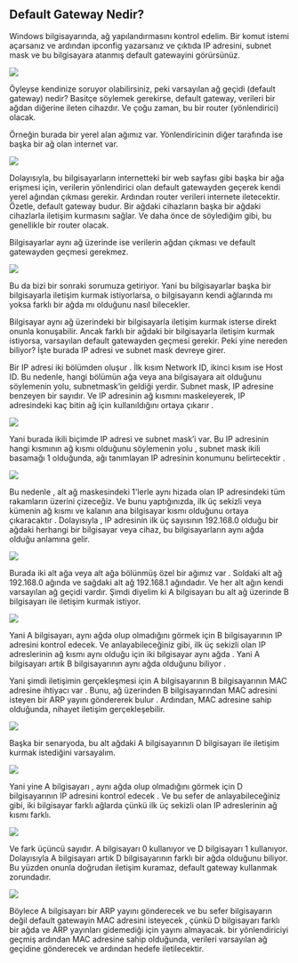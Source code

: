 ## Default Gateway Nedir?

Windows bilgisayarında, ağ yapılandırmasını kontrol edelim. Bir komut istemi açarsanız ve ardından ipconfig yazarsanız ve çıktıda IP adresini, subnet mask ve bu bilgisayara atanmış default gatewayini görürsünüz.

![](https://cdn.hashnode.com/res/hashnode/image/upload/v1653551486135/lgOlXZzN2.png)

Öyleyse kendinize soruyor olabilirsiniz, peki varsayılan ağ geçidi (default gateway) nedir? Basitçe söylemek gerekirse, default gateway, verileri bir ağdan diğerine ileten cihazdır. Ve çoğu zaman, bu bir router (yönlendirici) olacak.

Örneğin burada bir yerel alan ağımız var. Yönlendiricinin diğer tarafında ise başka bir ağ olan internet var.

![](https://cdn.hashnode.com/res/hashnode/image/upload/v1653551487448/mWLYILcEA.jpeg)

Dolayısıyla, bu bilgisayarların internetteki bir web sayfası gibi başka bir ağa erişmesi için, verilerin yönlendirici olan default gatewayden geçerek kendi yerel ağından çıkması gerekir. Ardından router verileri internete iletecektir. Özetle, default gateway budur. Bir ağdaki cihazların başka bir ağdaki cihazlarla iletişim kurmasını sağlar. Ve daha önce de söylediğim gibi, bu genellikle bir router olacak.

Bilgisayarlar aynı ağ üzerinde ise verilerin ağdan çıkması ve default gatewayden geçmesi gerekmez.

![](https://cdn.hashnode.com/res/hashnode/image/upload/v1653551488890/zLTbnqMwo.png)

Bu da bizi bir sonraki sorumuza getiriyor. Yani bu bilgisayarlar başka bir bilgisayarla iletişim kurmak istiyorlarsa, o bilgisayarın kendi ağlarında mı yoksa farklı bir ağda mı olduğunu nasıl bilecekler.

Bilgisayar aynı ağ üzerindeki bir bilgisayarla iletişim kurmak isterse direkt onunla konuşabilir. Ancak farklı bir ağdaki bir bilgisayarla iletişim kurmak istiyorsa, varsayılan default gatewayden geçmesi gerekir. Peki yine nereden biliyor? İşte burada IP adresi ve subnet mask devreye girer.

Bir IP adresi iki bölümden oluşur . İlk kısım Network ID, ikinci kısım ise Host ID. Bu nedenle, hangi bölümün ağa veya ana bilgisayara ait olduğunu söylemenin yolu, subnetmask’in geldiği yerdir. Subnet mask, IP adresine benzeyen bir sayıdır. Ve IP adresinin ağ kısmını maskeleyerek, IP adresindeki kaç bitin ağ için kullanıldığını ortaya çıkarır .

![](https://cdn.hashnode.com/res/hashnode/image/upload/v1653551490429/IXtwxvhoG.png)

Yani burada ikili biçimde IP adresi ve subnet mask’i var. Bu IP adresinin hangi kısmının ağ kısmı olduğunu söylemenin yolu , subnet mask ikili basamağı 1 olduğunda, ağı tanımlayan IP adresinin konumunu belirtecektir .

![](https://cdn.hashnode.com/res/hashnode/image/upload/v1653551491969/I1OkOnrZc.png)

Bu nedenle , alt ağ maskesindeki 1'lerle aynı hizada olan IP adresindeki tüm rakamların üzerini çizeceğiz. Ve bunu yaptığınızda, ilk üç sekizli veya kümenin ağ kısmı ve kalanın ana bilgisayar kısmı olduğunu ortaya çıkaracaktır . Dolayısıyla , IP adresinin ilk üç sayısının 192.168.0 olduğu bir ağdaki herhangi bir bilgisayar veya cihaz, bu bilgisayarların aynı ağda olduğu anlamına gelir.

![](https://cdn.hashnode.com/res/hashnode/image/upload/v1653551493501/600oNFjmih.png)

Burada iki alt ağa veya alt ağa bölünmüş özel bir ağımız var . Soldaki alt ağ 192.168.0 ağında ve sağdaki alt ağ 192.168.1 ağındadır. Ve her alt ağın kendi varsayılan ağ geçidi vardır. Şimdi diyelim ki A bilgisayarı bu alt ağ üzerinde B bilgisayarı ile iletişim kurmak istiyor.

![](https://cdn.hashnode.com/res/hashnode/image/upload/v1653551495016/0kYE0aEkI.png)

Yani A bilgisayarı, aynı ağda olup olmadığını görmek için B bilgisayarının IP adresini kontrol edecek. Ve anlayabileceğiniz gibi, ilk üç sekizli olan IP adreslerinin ağ kısmı aynı olduğu için iki bilgisayar aynı ağda . Yani A bilgisayarı artık B bilgisayarının aynı ağda olduğunu biliyor .

Yani şimdi iletişimin gerçekleşmesi için A bilgisayarının B bilgisayarının MAC adresine ihtiyacı var . Bunu, ağ üzerinden B bilgisayarından MAC adresini isteyen bir ARP yayını göndererek bulur . Ardından, MAC adresine sahip olduğunda, nihayet iletişim gerçekleşebilir.

![](https://cdn.hashnode.com/res/hashnode/image/upload/v1653551496732/umZ-Fr7mT.png)

Başka bir senaryoda, bu alt ağdaki A bilgisayarının D bilgisayarı ile iletişim kurmak istediğini varsayalım.

![](https://cdn.hashnode.com/res/hashnode/image/upload/v1653551498431/chRhLzgkA.png)

Yani yine A bilgisayarı , aynı ağda olup olmadığını görmek için D bilgisayarının IP adresini kontrol edecek . Ve bu sefer de anlayabileceğiniz gibi, iki bilgisayar farklı ağlarda çünkü ilk üç sekizli olan IP adreslerinin ağ kısmı farklı.

![](https://cdn.hashnode.com/res/hashnode/image/upload/v1653551500016/V1aa8u7kL.png)

Ve fark üçüncü sayıdır. A bilgisayarı 0 kullanıyor ve D bilgisayarı 1 kullanıyor. Dolayısıyla A bilgisayarı artık D bilgisayarının farklı bir ağda olduğunu biliyor. Bu yüzden onunla doğrudan iletişim kuramaz, default gateway kullanmak zorundadır.

![](https://cdn.hashnode.com/res/hashnode/image/upload/v1653551501764/JyN-YnVUu.png)

Böylece A bilgisayarı bir ARP yayını gönderecek ve bu sefer bilgisayarın değil default gatewayin MAC adresini isteyecek , çünkü D bilgisayarı farklı bir ağda ve ARP yayınları gidemediği için yayını almayacak. bir yönlendiriciyi geçmiş ardından MAC adresine sahip olduğunda, verileri varsayılan ağ geçidine gönderecek ve ardından hedefe iletilecektir.
